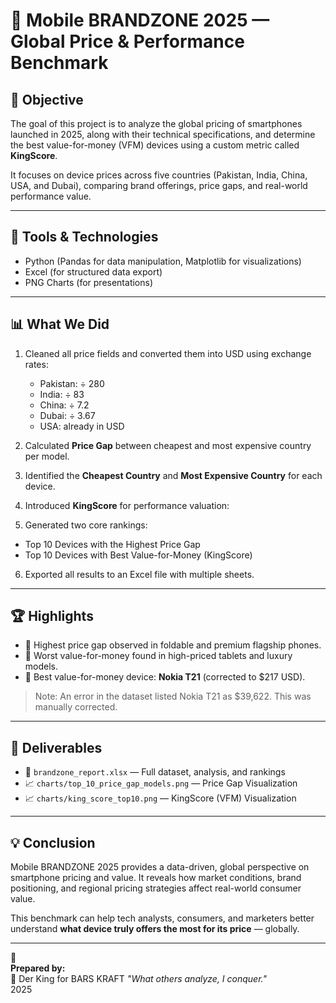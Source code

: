 # 📱 Mobile BRANDZONE 2025 — Global Price & Performance Benchmark

## 🎯 Objective

The goal of this project is to analyze the global pricing of smartphones launched in 2025, along with their technical specifications, and determine the best value-for-money (VFM) devices using a custom metric called **KingScore**.

It focuses on device prices across five countries (Pakistan, India, China, USA, and Dubai), comparing brand offerings, price gaps, and real-world performance value.

---

## 🧰 Tools & Technologies

- Python (Pandas for data manipulation, Matplotlib for visualizations)
- Excel (for structured data export)
- PNG Charts (for presentations)

---

## 📊 What We Did

1. Cleaned all price fields and converted them into USD using exchange rates:
   - Pakistan: ÷ 280
   - India: ÷ 83
   - China: ÷ 7.2
   - Dubai: ÷ 3.67
   - USA: already in USD

2. Calculated **Price Gap** between cheapest and most expensive country per model.

3. Identified the **Cheapest Country** and **Most Expensive Country** for each device.

4. Introduced **KingScore** for performance valuation:


5. Generated two core rankings:
- Top 10 Devices with the Highest Price Gap
- Top 10 Devices with Best Value-for-Money (KingScore)

6. Exported all results to an Excel file with multiple sheets.

---

## 🏆 Highlights

- 🔺 Highest price gap observed in foldable and premium flagship phones.
- 🔻 Worst value-for-money found in high-priced tablets and luxury models.
- 🥇 Best value-for-money device: **Nokia T21** (corrected to $217 USD).

> Note: An error in the dataset listed Nokia T21 as $39,622. This was manually corrected.

---

## 📁 Deliverables

- 📄 `brandzone_report.xlsx` — Full dataset, analysis, and rankings
- 📈 `charts/top_10_price_gap_models.png` — Price Gap Visualization
- 📈 `charts/king_score_top10.png` — KingScore (VFM) Visualization

---

## 💡 Conclusion

Mobile BRANDZONE 2025 provides a data-driven, global perspective on smartphone pricing and value. It reveals how market conditions, brand positioning, and regional pricing strategies affect real-world consumer value.

This benchmark can help tech analysts, consumers, and marketers better understand **what device truly offers the most for its price** — globally.

---

🦅  
**Prepared by:**  
👑 Der King  for BARS KRAFT 
_"What others analyze, I conquer."_  
2025
